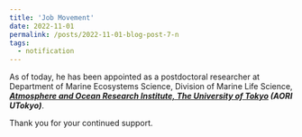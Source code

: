 ```yaml
---
title: 'Job Movement'
date: 2022-11-01
permalink: /posts/2022-11-01-blog-post-7-n
tags:
  - notification
---
```


As of today, he has been appointed as a postdoctoral researcher at Department of Marine Ecosystems Science, Division of Marine Life Science, ***[Atmosphere and Ocean Research Institute, The University of Tokyo](https://www.aori.u-tokyo.ac.jp/) (AORI UTokyo)***. 

Thank you for your continued support.
